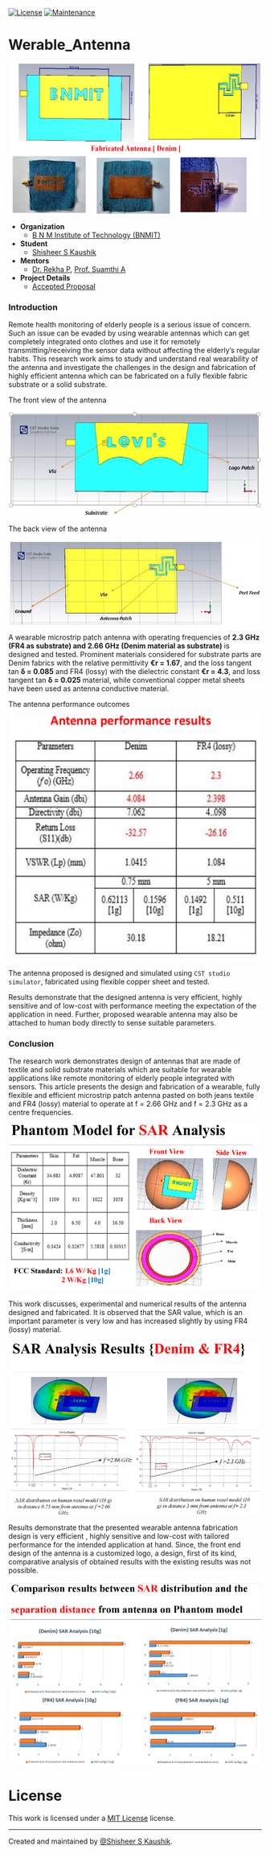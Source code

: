 <!-- Badges: -->
[![License](https://img.shields.io/github/license/ShisheerKaushik24/Quantum_projects.svg?logo=CreativeCommons&style=flat-square)](https://github.com/ShisheerKaushik24/Wearable_Antenna/blob/master/LICENSE)
[![Maintenance](https://img.shields.io/badge/Maintained%3F-yes-green.svg)](https://github.com/ShisheerKaushik24/Wearable_Antenna/graphs/commit-activity)

# Werable_Antenna

<!-- Logo: -->
<div align="center">
  <a href="https://github.com/ShisheerKaushik24/Quantum_projects"><img src="https://github.com/ShisheerKaushik24/Wearable_Antenna/blob/master/asset/featured.png" height="300" width="550" /></a>
</div>

- **Organization**
  - [B N M Institute of Technology (BNMIT)](https://www.bnmit.org/)
- **Student**
  - [Shisheer S Kaushik](https://shisheerkaushik.netlify.app/)
- **Mentors**
  - [Dr. Rekha P](https://www.bnmit.org/electronics-communication-engineering/faculties-ece/dr-rekha-p/), [Prof. Suamthi A](https://www.bnmit.org/electronics-communication-engineering/faculties-ece/sumathi-a/)
- **Project Details**
  - [Accepted Proposal](https://raw.githubusercontent.com/ShisheerKaushik24/Certificate-Acheived/blob/master/event/iitcee-2023-conference/Program-final-iitcee-schedule.pdf)

### Introduction

Remote health monitoring of elderly people is a serious issue of concern. Such an issue can be evaded by using wearable antennas which can get completely integrated onto clothes and use it for remotely transmitting/receiving the sensor data without affecting the elderly’s regular habits. This research work aims to study and understand real wearability of the antenna and investigate the challenges in the design and fabrication of highly efficient antenna which can be fabricated on a fully flexible fabric substrate or a solid substrate. 

The front view of the antenna

![q_stegalyzer](asset/e.jpg)

The back view of the antenna

![q_stegalyzer](asset/r.jpg)

A wearable microstrip patch antenna with operating frequencies of **2.3 GHz (FR4 as substrate) and 2.66 GHz (Denim material as substrate)** is designed and tested. Prominent materials considered for substrate parts are Denim fabrics with the relative permittivity **€r = 1.67**, and the loss tangent tan **δ = 0.085** and FR4 (lossy) with the dielectric constant **€r = 4.3**, and loss tangent tan **δ = 0.025** material, while conventional copper metal sheets have been used as antenna conductive material. 

The antenna performance outcomes

![q_stegalyzer](asset/b.png)

The antenna proposed is designed and simulated using `CST studio simulator`, fabricated using flexible copper sheet and tested. 

Results demonstrate that the designed antenna is very efficient,  highly sensitive and of low-cost with performance meeting the expectation of the application in need. Further, proposed wearable antenna may also be attached to human body directly 
to sense suitable parameters.

### Conclusion

The research work demonstrates design of antennas that are made of textile and solid substrate materials which are suitable for wearable applications like remote monitoring of elderly people integrated with sensors. This article presents the design and fabrication of a wearable, fully flexible and efficient microstrip patch antenna pasted on both jeans textile and FR4 (lossy) material to operate at f = 2.66 GHz and f = 2.3 GHz as a centre frequencies. 

![q_stegalyzer](asset/e.png)

This work discusses, experimental and numerical results of the antenna designed and fabricated. It is observed that the SAR value, which is an important parameter is very low and has increased slightly by using FR4 (lossy) material. 

![q_stegalyzer](asset/d.png)

Results demonstrate that the presented wearable antenna fabrication design is very efficient , highly sensitive and low-cost with tailored performance for the intended application at hand. Since, the front end design of the antenna is a customized logo, a design, first of its kind, comparative analysis of obtained results with the existing results was not possible.

![q_stegalyzer](asset/c.png)

# License

This work is licensed under a [MIT License](LICENSE) license.

<hr>

Created and maintained by [@Shisheer S Kaushik][1].

[1]: https://github.com/ShisheerKauhik24

